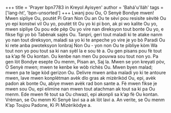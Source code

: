 +++
title = 'Prayer bpn7783 in Kreyol Ayisyen'
author = 'Bahá'u'lláh'
tags = ['lang-ht', 'bpn-unsorted']
+++
Lwanj pou Ou, O Senyè Bondye mwen! Mwen sipliye Ou, poutèt Pi Gran Non Ou an Ou te sèvi pou resisite sèvitè Ou yo epi konstwi vil Ou yo, poutèt tit Ou yo ki pi bon, ak pi wo kalite Ou yo, mwen sipliye Ou pou ede pèp Ou yo vire nan direksyon tout bonte Ou yo, e fikse figi yo bò Tabènak sajès Ou. Tanpri, geri tout maladi ki te atake nanm yo nan tout direksyon, maladi sa yo ki te anpeche yo vire je yo bò Paradi Ou ki rete anba pwoteksyon lonbraj Non Ou - yon non Ou te pibliye kòm Wa tout non yo pou tout sa ki nan syèl la e sou tè a. Ou gen pisans pou fè tout sa k’ap fè Ou kontan. Ou kenbe nan men Ou pouvwa sou tout non yo. Pa gen lòt Bondye esepte Ou menm, Pisan an, Saj la.
	Mwen se yon kreyati pòv, O Senyè mwen; mwen te kenbe ke wòb richès Ou. Mwen byen malad; mwen pa te lage kòd gerizon Ou. Delivre mwen anba maladi yo ki te antoure mwen, lave mwen konplètman avèk dlo gras ak mizèrikòd Ou, epi, avèk padon ak bonte Ou, abiye mwen avèk rad bon sante a. Fè mwen fikse je mwen sou Ou, epi elimine nan mwen tout atachman ak tout sa ki pa Ou menm. Ede mwen fè tout sa Ou chwazi, epi akonpli sa k’ap fè Ou kontan. 
	Vrèman, se Ou menm Ki Senyè lavi sa a ak lòt lavi a. An verite, se Ou menm K’ap Toujou Padone, Ki Pi Mizèrikòdye a.
